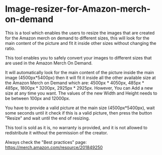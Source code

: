# Image-resizer-for-Amazon-merch-on-demand
This is a tool which enables the users to resize the images that are created for the Amazon merch on demand to different sizes, this will look for the main content of the picture and fit it inside other sizes without changing the ratio.

This tool enables you to safely convert your images to different sizes that are used in the Amazon Merch On Demand.

It will automatically look for the main content of the picture inside the main image (4500px*5400px) then it will fit it inside all the other available size at the Amazon Merch on Demand which are:
4500px * 4050px,
485px * 485px,
1800px * 3200px,
2925px * 2925px.
However, You can Add a new size at any time you want. The values of the new Width and Height needs to be between 100px and 12000px.

You have to provide a valid picture at the main size (4500px*5400px), wait some seconds until it check if this is a valid picture, then press the button "Resize" and wait until the end of resizing.

This tool is sold as it is, no warranty is provided, and it is not allowed to redistribute it without the permission of the creator.

Always check the "Best practices" page:
https://merch.amazon.com/resource/201849250
